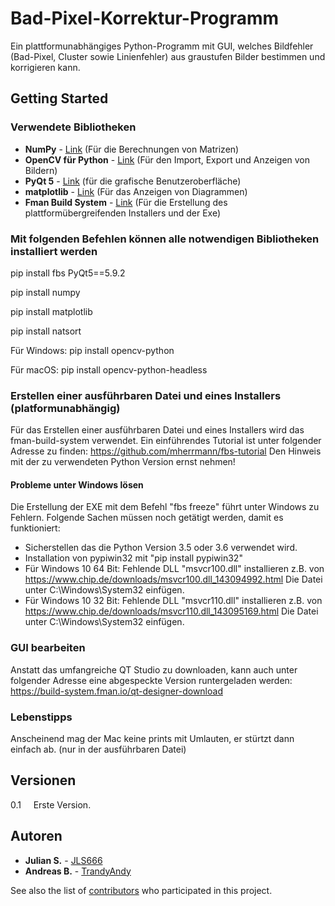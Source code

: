 # Bad-Pixel-Korrektur-Programm

Ein plattformunabhängiges Python-Programm mit GUI, welches Bildfehler (Bad-Pixel, Cluster sowie Linienfehler) aus graustufen Bilder bestimmen und korrigieren kann. 

## Getting Started

### Verwendete Bibliotheken
* **NumPy** - [Link](https://github.com/numpy/numpy) (Für die Berechnungen von Matrizen)
* **OpenCV für Python** - [Link](https://pypi.org/project/opencv-python-headless/) (Für den Import, Export und Anzeigen von Bildern)
* **PyQt 5** - [Link](https://pypi.org/project/PyQt5/) (für die grafische Benutzeroberfläche)
* **matplotlib** - [Link](https://matplotlib.org) (Für das Anzeigen von Diagrammen)
* **Fman Build System** - [Link](https://build-system.fman.io) (Für die Erstellung des plattformübergreifenden Installers und der Exe)

### Mit folgenden Befehlen können alle notwendigen Bibliotheken installiert werden
pip install fbs PyQt5==5.9.2

pip install numpy

pip install matplotlib

pip install natsort

Für Windows:
pip install opencv-python 

Für macOS:
pip install opencv-python-headless


### Erstellen einer ausführbaren Datei und eines Installers (platformunabhängig)
Für das Erstellen einer ausführbaren Datei und eines Installers wird das fman-build-system verwendet. Ein einführendes Tutorial ist unter folgender Adresse zu finden: https://github.com/mherrmann/fbs-tutorial
Den Hinweis mit der zu verwendeten Python Version ernst nehmen! 

#### Probleme unter Windows lösen
Die Erstellung der EXE mit dem Befehl "fbs freeze" führt unter Windows zu Fehlern. Folgende Sachen müssen noch getätigt werden, damit es funktioniert:
* Sicherstellen das die Python Version 3.5 oder 3.6 verwendet wird.
* Installation von pypiwin32 mit "pip install pypiwin32"
* Für Windows 10 64 Bit: Fehlende DLL "msvcr100.dll" installieren z.B. von https://www.chip.de/downloads/msvcr100.dll_143094992.html Die Datei unter C:\Windows\System32 einfügen.
* Für Windows 10 32 Bit: Fehlende DLL "msvcr110.dll" installieren z.B. von https://www.chip.de/downloads/msvcr110.dll_143095169.html Die Datei unter C:\Windows\System32 einfügen.


### GUI bearbeiten
Anstatt das umfangreiche QT Studio zu downloaden, kann auch unter folgender Adresse eine abgespeckte Version runtergeladen werden: https://build-system.fman.io/qt-designer-download

### Lebenstipps
Anscheinend mag der Mac keine prints mit Umlauten, er stürtzt dann einfach ab. (nur in der ausführbaren Datei)

## Versionen

0.1 &nbsp;&nbsp;&nbsp;&nbsp;Erste Version.

## Autoren

* **Julian S.** - [JLS666](https://github.com/JLS666)
* **Andreas B.** - [TrandyAndy](https://github.com/TrandyAndy)

See also the list of [contributors](https://github.com/TrandyAndy/Cor-Count/graphs/contributors) who participated in this project.

